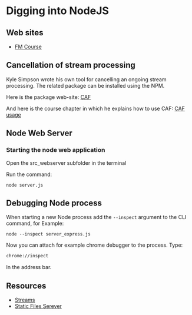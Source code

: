 # Digging into NodeJS

## Web sites

* [FM Course](https://frontendmasters.com/courses/digging-into-node/)

## Cancellation of stream processing

Kyle Simpson wrote his own tool for cancelling an ongoing stream processing.
The related package can be installed using the NPM.

Here is the package web-site:
[CAF](https://github.com/getify/caf)

And here is the course chapter in which he explains how to use CAF:
[CAF usage](https://frontendmasters.com/courses/digging-into-node/asynchronous-cancellation-timeouts/)

## Node Web Server

### Starting the node web application

Open the src_webserver subfolder in the terminal

Run the command:
```
node server.js
```

## Debugging Node process

When starting a new Node process add the <code>--inspect</code> argument to the CLI command,
for Example:
```
node --inspect server_express.js
```
Now you can attach for example chrome debugger to the process.
Type:

``` bash
chrome://inspect
```
In the address bar.


## Resources
* [Streams](https://frontendmasters.com/courses/networking-streams/)
* [Static Files Serever](https://www.npmjs.com/package/node-static-alias)
